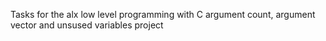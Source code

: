 Tasks for the alx low level programming with C argument count, argument vector and unsused variables project
